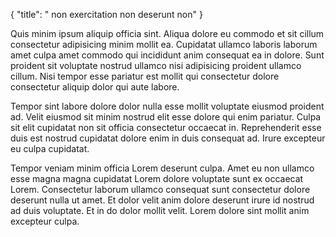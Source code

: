 {
"title": " non exercitation non deserunt non"
}

Quis minim ipsum aliquip officia sint. Aliqua dolore eu commodo et sit cillum consectetur adipisicing minim mollit ea. Cupidatat ullamco laboris laborum amet culpa amet commodo qui incididunt anim consequat ea in dolore. Sunt proident sit voluptate nostrud ullamco nisi adipisicing proident ullamco cillum. Nisi tempor esse pariatur est mollit qui consectetur dolore consectetur aliquip dolor qui aute labore.

Tempor sint labore dolore dolor nulla esse mollit voluptate eiusmod proident ad. Velit eiusmod sit minim nostrud elit esse dolore qui enim pariatur. Culpa sit elit cupidatat non sit officia consectetur occaecat in. Reprehenderit esse duis est nostrud cupidatat dolore enim in duis consequat ad. Irure excepteur eu culpa cupidatat.

Tempor veniam minim officia Lorem deserunt culpa. Amet eu non ullamco esse magna magna cupidatat Lorem dolore voluptate sunt ex occaecat Lorem. Consectetur laborum ullamco consequat sunt consectetur dolore deserunt nulla ut amet. Et dolor velit anim dolore deserunt irure id nostrud ad duis voluptate. Et in do dolor mollit velit. Lorem dolore sint mollit anim excepteur culpa.